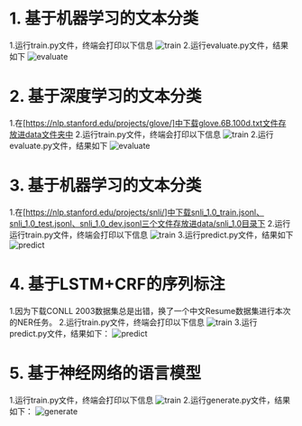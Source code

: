 # 1. 基于机器学习的文本分类
1.运行train.py文件，终端会打印以下信息
![train](https://github.com/Tracyyytao/NLP_task/blob/main/text_classification_machine_learning/assets/train.png?raw=true)
2.运行evaluate.py文件，结果如下
![evaluate](https://github.com/Tracyyytao/NLP_task/blob/main/text_classification_machine_learning/assets/evaluate.png?raw=true)
# 2. 基于深度学习的文本分类
1.在[https://nlp.stanford.edu/projects/glove/]中下载glove.6B.100d.txt文件存放进data文件夹中
2.运行train.py文件，终端会打印以下信息
![train](https://github.com/Tracyyytao/NLP_task/blob/main/text_classification_deep_learning/assets/train.png?raw=true)
2.运行evaluate.py文件，结果如下
![evaluate](https://github.com/Tracyyytao/NLP_task/blob/main/text_classification_deep_learning/assets/evaluate.png?raw=true)
# 3. 基于机器学习的文本分类
1.在[https://nlp.stanford.edu/projects/snli/]中下载snli_1.0_train.jsonl、snli_1.0_test.jsonl、snli_1.0_dev.jsonl三个文件存放进data/snli_1.0目录下
2.运行运行train.py文件，终端会打印以下信息
![train](https://github.com/Tracyyytao/NLP_task/blob/main/text_matching_attention/assets/train.png?raw=true)
3.运行predict.py文件，结果如下
![predict](https://github.com/Tracyyytao/NLP_task/blob/main/text_matching_attention/assets/predict.png?raw=true)
# 4. 基于LSTM+CRF的序列标注
1.因为下载CONLL 2003数据集总是出错，换了一个中文Resume数据集进行本次的NER任务。
2.运行train.py文件，终端会打印以下信息
![train](https://github.com/Tracyyytao/NLP_task/blob/main/ner_lstm_crf/assets/train.png?raw=true)
3.运行predict.py文件，结果如下：
![predict](https://github.com/Tracyyytao/NLP_task/blob/main/ner_lstm_crf/assets/predict.png?raw=true)
# 5. 基于神经网络的语言模型
1.运行train.py文件，终端会打印以下信息
![train](https://github.com/Tracyyytao/NLP_task/blob/main/char_lm/assets/train.png?raw=true)
2.运行generate.py文件，结果如下：
![generate](https://github.com/Tracyyytao/NLP_task/blob/main/char_lm/assets/generate.png?raw=true)
